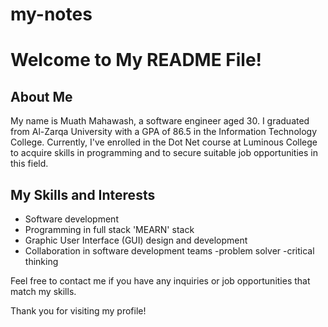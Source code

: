 # my-notes

# Welcome to My README File!

## About Me

My name is Muath Mahawash, a software engineer aged 30. I graduated from Al-Zarqa University with a GPA of 86.5 in the Information Technology College. Currently, I've enrolled in the Dot Net course at Luminous College to acquire skills in programming and to secure suitable job opportunities in this field.

## My Skills and Interests

- Software development
- Programming in full stack 'MEARN' stack
- Graphic User Interface (GUI) design and development
- Collaboration in software development teams
-problem solver
-critical thinking

Feel free to contact me if you have any inquiries or job opportunities that match my skills.

Thank you for visiting my profile!
